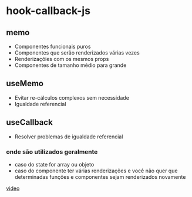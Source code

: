 # hook-callback-js

## memo

- Componentes funcionais puros
- Componentes que serão renderizados várias vezes
- Renderizaçõies com os mesmos props
- Componentes de tamanho médio para grande

## useMemo

- Evitar re-cálculos complexos sem necessidade
- Igualdade referencial

## useCallback

- Resolver problemas de igualdade referencial

### onde são utilizados geralmente

- caso do state for array ou objeto
- caso do componente ter várias renderizações e você não quer que determinadas funções e componentes sejam renderizados novamente


[video](https://www.youtube.com/watch?v=NmU2nNehNNY)
